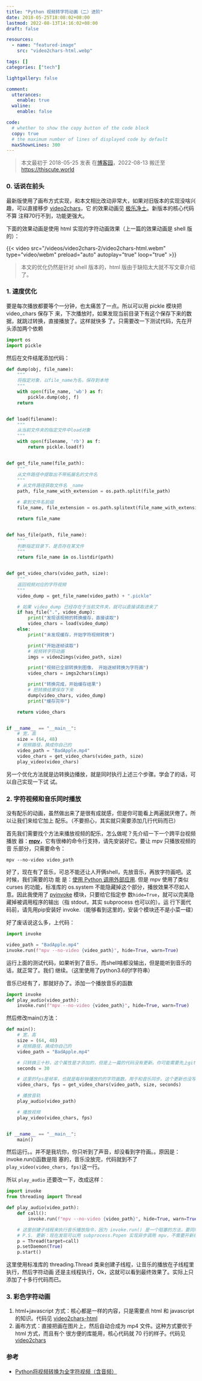 ```yaml
---
title: "Python 视频转字符动画（二）进阶"
date: 2018-05-25T18:08:02+08:00
lastmod: 2022-08-13T14:16:02+08:00
draft: false

resources:
  - name: "featured-image"
    src: "video2chars-html.webp"

tags: []
categories: ["tech"]

lightgallery: false

comment:
  utterances:
    enable: true
  waline:
    enable: false

code:
  # whether to show the copy button of the code block
  copy: true
  # the maximum number of lines of displayed code by default
  maxShownLines: 300
---
```


> 本文最初于 2018-05-25 发表
> 在[博客园](https://www.cnblogs.com/kirito-c/p/9089873.html)，2022-08-13 搬迁至
> <https://thiscute.world>

### 0. 话说在前头

最新版使用了画布方式实现，和本文相比改动非常大，如果对旧版本的实现没啥兴趣，可以直接移步
[video2chars](https://github.com/ryan4yin/video2chars/blob/master/doc/README-zh-cn.md)，它
的效果动画见 [极乐净土](https://www.bilibili.com/video/av30469888/)。新版本的核心代码不算
注释70行不到，功能更强大。

下面的效果动画是使用 html 实现的字符动画效果（上一篇的效果动画是 shell 版的）：

{{< video
src="/videos/video2chars-2/video2chars-html.webm"
type="video/webm"
preload="auto"
autoplay="true"
loop="true" >}}

> 本文的优化仍然是针对 shell 版本的，html 版由于缺陷太大就不写文章介绍了。

### 1. 速度优化

要是每次播放都要等个一分钟，也太痛苦了一点。所以可以用 pickle 模块把 video_chars 保存下
来，下次播放时，如果发现当前目录下有这个保存下来的数据，就跳过转换，直接播放了。这样就快多
了。只需要改一下测试代码，先在开头添加两个依赖

```python
import os
import pickle
```

然后在文件结尾添加代码：

```python
def dump(obj, file_name):
    """
    将指定对象，以file_name为名，保存到本地
    """
    with open(file_name, 'wb') as f:
        pickle.dump(obj, f)
    return


def load(filename):
    """
    从当前文件夹的指定文件中load对象
    """
    with open(filename, 'rb') as f:
        return pickle.load(f)


def get_file_name(file_path):
    """
    从文件路径中提取出不带拓展名的文件名
    """
    # 从文件路径获取文件名 _name
    path, file_name_with_extension = os.path.split(file_path)

    # 拿到文件名前缀
    file_name, file_extension = os.path.splitext(file_name_with_extension)

    return file_name


def has_file(path, file_name):
    """
    判断指定目录下，是否存在某文件
    """
    return file_name in os.listdir(path)


def get_video_chars(video_path, size):
    """
    返回视频对应的字符视频
    """
    video_dump = get_file_name(video_path) + ".pickle"

    # 如果 video_dump 已经存在于当前文件夹，就可以直接读取进来了
    if has_file(".", video_dump):
        print("发现该视频的转换缓存，直接读取")
        video_chars = load(video_dump)
    else:
        print("未发现缓存，开始字符视频转换")

        print("开始逐帧读取")
        # 视频转字符动画
        imgs = video2imgs(video_path, size)

        print("视频已全部转换到图像， 开始逐帧转换为字符画")
        video_chars = imgs2chars(imgs)

        print("转换完成，开始缓存结果")
        # 把转换结果保存下来
        dump(video_chars, video_dump)
        print("缓存完毕")

    return video_chars


if __name__ == "__main__":
    # 宽，高
    size = (64, 48)
    # 视频路径，换成你自己的
    video_path = "BadApple.mp4"
    video_chars = get_video_chars(video_path, size)
    play_video(video_chars)
```

另一个优化方法就是边转换边播放，就是同时执行上述三个步骤。学会了的话，可以自己实现一下试
试。

### 2. 字符视频和音乐同时播放

没有配乐的动画，虽然做出来了是很有成就感，但是你可能看上两遍就厌倦了。所以让我们来给它加上
配乐。（不要担心，其实就只需要添加几行代码而已）

首先我们需要找个方法来播放视频的配乐，怎么做呢？先介绍一下一个跨平台视频播放
器：[**mpv**](https://mpv.io)，它有很棒的命令行支持，请先安装好它。要让 mpv 只播放视频的音
乐部分，只需要命令：

```shell
mpv --no-video video_path
```

好了，现在有了音乐，可总不能还让人开俩shell，先放音乐，再放字符画吧。这时候，我们需要的功
能
是：[使用 Python 调用外部应用](https://www.cnblogs.com/kirito-c/p/9088276.html#python-invoke).
但是 mpv 使用了类似 curses 的功能，标准库的 os.system 不能隐藏掉这个部分，播放效果不尽如人
意。因此我使用了 [pyinvoke](https://github.com/pyinvoke/invoke) 模块，只要给它指定参
数`hide=True`，就可以完美隐藏掉被调用程序的输出（指 stdout，其实 subprocess 也可以的）。运
行下面代码前，请先用pip安装好 invoke.（能够看到这里的，安装个模块还不是小菜一碟）

好了废话说这么多，上代码：

```python
import invoke

video_path = "BadApple.mp4"
invoke.run(f"mpv --no-video {video_path}", hide=True, warn=True)
```

运行上面的测试代码，如果听到了音乐，而shell啥都没输出，但是能听到音乐的话，就正常了。我们
继续。（这里使用了python3.6的f字符串）

音乐已经有了，那就好办了。添加一个播放音乐的函数

```python
import invoke
def play_audio(video_path):
    invoke.run(f"mpv --no-video {video_path}", hide=True, warn=True)
```

然后修改main()方法：

```python
def main():
    # 宽，高
    size = (64, 48)
    # 视频路径，换成你自己的
    video_path = "BadApple.mp4"

    # 只转换三十秒，这个属性是才添加的，但是上一篇的代码没有更新。你可能需要先上github看看最新的代码。其实就稍微改了一点。
    seconds = 30

    # 这里的fps是帧率，也就是每秒钟播放的的字符画数。用于和音乐同步。这个更新也没写进上一篇，请上github看看新代码。
    video_chars, fps = get_video_chars(video_path, size, seconds)

    # 播放音轨
    play_audio(video_path)

    # 播放视频
    play_video(video_chars, fps)


if __name__ == "__main__":
    main()
```

然后运行。。并不是我坑你，你只听到了声音，却没看到字符画。。原因是： invoke.run()函数是阻
塞的，音乐没放完，代码就到不了`play_video(video_chars, fps)`这一行。

所以 `play_audio` 还要改一下，改成这样：

```python
import invoke
from threading import Thread

def play_audio(video_path):
    def call():
        invoke.run(f"mpv --no-video {video_path}", hide=True, warn=True)

    # 这里创建子线程来执行音乐播放指令，因为 invoke.run() 是一个阻塞的方法，要同时播放字符画和音乐的话，就要用多线程/进程。
    # P.S. 更新：现在发现可以用 subprocess.Popen 实现异步调用 mpv，不需要开新线程。有兴趣的同学可以自己试试。
    p = Thread(target=call)
    p.setDaemon(True)
    p.start()
```

这里使用标准库的 threading.Thread 类来创建子线程，让音乐的播放在子线程里执行，然后字符动画
还是主线程执行，Ok，这就可以看到最终效果了。实际上只添加了十多行代码而已。

### 3. 彩色字符动画

1. html+javascript 方式：核心都是一样的内容，只是需要点 html 和 javascript 的知识。代码见
   [video2chars-html](https://github.com/ryan4yin/video2chars/blob/v0.3/src/video2html.py)
2. 画布方式：直接把画在图片上，然后自动合成为 mp4 文件。这种方式要优于 html 方式，而且有个
   很方便的库能用，核心代码就 70 行的样子。代码见
   [video2chars](https://github.com/ryan4yin/video2chars/)

### 参考

- [Python将视频转换为全字符视频（含音频）](https://blog.csdn.net/kongfu_cat/article/details/79681719)
